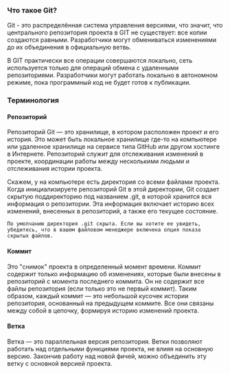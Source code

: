 
### Что такое Git?

Git - это распределённая система управления версиями, что значит, что центрального репозитория проекта в GIT не существует: все копии создаются равными. Разработчики могут обмениваться изменениями до их объединения в официальную ветвь.

В GIT практически все операции совершаются локально, сеть используется только для операций обмена с удаленными репозиториями. Разработчики могут работать локально в автономном режиме, пока программный код не будет готов к публикации.

### Терминология

#### Репозиторий

Репозиторий Git — это хранилище, в котором расположен проект и его история. Это может быть локальное хранилище где-то на компьютере или удаленное хранилище на сервисе типа GitHub или другом хостинге в Интернете. Репозиторий служит для отслеживания изменений в проекте, координации работы между несколькими людьми и отслеживания истории проекта.

Скажем, у на компьютере есть директория со всеми файлами  проекта. Когда  инициализируете репозиторий Git в этой директории, Git создает скрытую поддиректорию под названием .git, в которой хранится вся информация о репозитории. Эта информация включает историю всех изменений, внесенных в репозиторий, а также его текущее состояние.

```
По умолчанию директория .git скрыта. Если вы хотите ее увидеть, убедитесь, что в вашем файловом менеджере включена опция показа скрытых файлов.
```

#### Коммит

Это "снимок" проекта в определенный момент времени. Коммит содержит только информацию об изменениях, которые были внесены в репозиторий с момента последнего коммита. Он не содержит все файлы репозитория (если только это не первый коммит). Таким образом, каждый коммит — это небольшой кусочек истории репозитория, основанный на предыдущем коммите. Все они связаны между собой в цепочку, формируя историю изменений проекта.

#### Ветка

Ветка — это параллельная версия репозитория. Ветки позволяют работать над отдельными функциями проекта, не влияя на основную версию. Закончив работу над новой фичей, можно объединить эту ветку с основной версией проекта.
